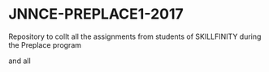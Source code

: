 # JNNCE-PREPLACE1-2017
Repository to collt all the assignments from students of SKILLFINITY during the Preplace program

and all
